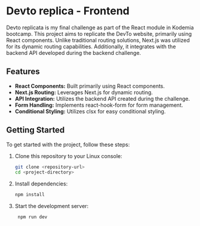 

# Devto replica - Frontend

Devto replicata is my final challenge as part of the React module in Kodemia bootcamp. This project aims to replicate the DevTo website, primarily using React components. Unlike traditional routing solutions, Next.js was utilized for its dynamic routing capabilities. Additionally, it integrates with the backend API developed during the backend challenge.

## Features

- **React Components:** Built primarily using React components.
- **Next.js Routing:** Leverages Next.js for dynamic routing.
- **API Integration:** Utilizes the backend API created during the challenge.
- **Form Handling:** Implements react-hook-form for form management.
- **Conditional Styling:** Utilizes clsx for easy conditional styling.

## Getting Started

To get started with the project, follow these steps:

1. Clone this repository to your Linux console:
   ```bash
   git clone <repository-url>
   cd <project-directory>


2. Install dependencies:
   ```bash
   npm install


3. Start the development server:
   ```bash
    npm run dev

